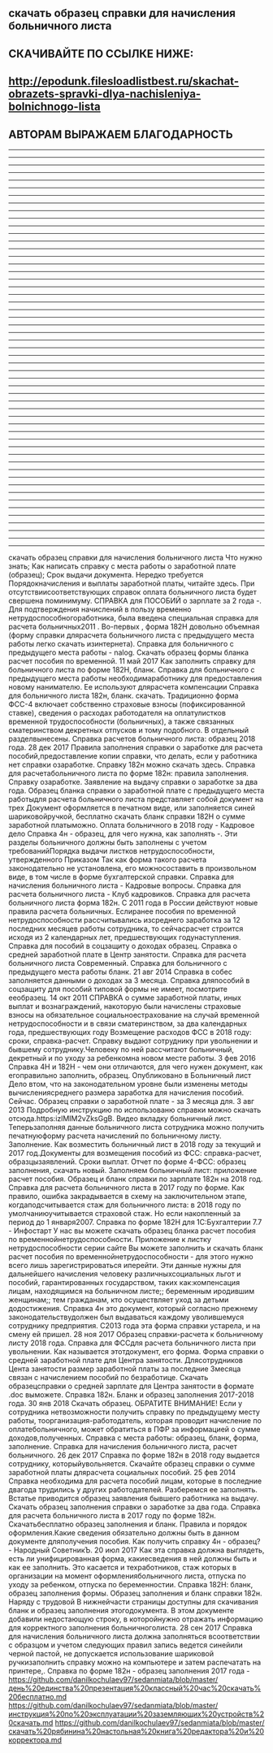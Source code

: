 скачать образец справки для начисления больничного листа
--------------------------------------------------
СКАЧИВАЙТЕ ПО ССЫЛКЕ НИЖЕ:
--------------------------------------------------
http://epodunk.filesloadlistbest.ru/skachat-obrazets-spravki-dlya-nachisleniya-bolnichnogo-lista
--------------------------------------------------
АВТОРАМ ВЫРАЖАЕМ БЛАГОДАРНОСТЬ
--------------------------------------------------
--------------------------------------------------
--------------------------------------------------
--------------------------------------------------
--------------------------------------------------
--------------------------------------------------
--------------------------------------------------
--------------------------------------------------
--------------------------------------------------
--------------------------------------------------
--------------------------------------------------
--------------------------------------------------
--------------------------------------------------
--------------------------------------------------
--------------------------------------------------
--------------------------------------------------
--------------------------------------------------
--------------------------------------------------
--------------------------------------------------
--------------------------------------------------
--------------------------------------------------
--------------------------------------------------
--------------------------------------------------
--------------------------------------------------
--------------------------------------------------
--------------------------------------------------
--------------------------------------------------
--------------------------------------------------
--------------------------------------------------
--------------------------------------------------
--------------------------------------------------
--------------------------------------------------
--------------------------------------------------
--------------------------------------------------
--------------------------------------------------
--------------------------------------------------
--------------------------------------------------
--------------------------------------------------
--------------------------------------------------
--------------------------------------------------
--------------------------------------------------
--------------------------------------------------
--------------------------------------------------
--------------------------------------------------
--------------------------------------------------
--------------------------------------------------
--------------------------------------------------
--------------------------------------------------
--------------------------------------------------
--------------------------------------------------
--------------------------------------------------
--------------------------------------------------
--------------------------------------------------
--------------------------------------------------
скачать образец справки для начисления больничного листа Что нужно знать; Как написать справку с места работы о заработной плате (образец); Срок выдачи документа. Нередко требуется  Порядокначисления и выплаты заработной платы, читайте здесь. При отсутствиисоответствующих справок оплата больничного листа будет свершена поминимуму. СПРАВКА для ПОСОБИЙ о зарплате за 2 года -. Для подтверждения начислений в пользу временно нетрудоспособногоработника, была введена специальная справка для расчета больничных2011 . Во-первых , форма 182Н довольно объемная (форму справки длярасчета больничного листа с предыдущего места работы легко скачать изинтернета). Справка для больничного с предыдущего места работы - nalog. Скачать образец формы бланка расчет пособия по временной. 11 май 2017  Как заполнить справку для больничного листа по форме 182Н, бланк. Справка для больничного с предыдущего места работы необходимаработнику для предоставления новому нанимателю. Ее используют длярасчета компенсации  Справка для больничного листа 182н, бланк. скачать. Традиционно форма ФСС-4 включает собственно страховые взносы (пофиксированной ставке), сведения о расходах работодателя на оплатулистков временной трудоспособности (больничных), а также связанных сматеринством  декретных отпусков и тому подобного. В отдельный разделвынесены. Справка расчетов больничного листа: образец 2018 года. 28 дек 2017  Правила заполнения справки о заработке для расчета пособий,предоставление копии справки, что делать, если у работника нет справки озаработке.  Справку 182н можно скачать здесь. Справка для расчетабольничного листа по форме 182н: правила заполнения. Справку озаработке. Заявление на выдачу справки о заработке за два года. Образец бланка справки о заработной плате с предыдущего места работыдля расчета больничного листа представляет собой документ на трех Документ оформляется в печатном виде, или заполняется синей шариковойручкой, бесплатно скачать бланк справки 182Н о сумме заработной платыможно. Оплата больничного в 2018 году - Кадровое дело
Справка 4н - образец, для чего нужна, как заполнять -. Эти разделы больничного должны быть заполнены с учетом требованийПорядка выдачи листков нетрудоспособности, утвержденного Приказом Так как форма такого расчета законодательно не установлена, его можносоставить в произвольном виде, в том числе в форме бухгалтерской справки. Справка для начисления больничного листа  - Кадровые вопросы. Справка для расчета больничного листа - Клуб кадровиков. Справка для расчета больничного листа форма 182н. С 2011 года в России действуют новые правила расчета больничных. Еслиранее пособия по временной нетрудоспособности рассчитывались изсреднего заработка за 12 последних месяцев работы сотрудника, то сейчасрасчет строится исходя из 2 календарных лет, предшествующих годунаступления. Справка для пособий в соцзащиту о доходах образец. Справка о средней заработной плате в Центр занятости. Справка для расчета больничного листа  Современный. Справка для больничного с предыдущего места работы бланк. 21 авг 2014  Справка в собес заполняется данными о доходах за 3 месяца. Справка дляпособий в соцзащиту для пособий типовой формы не имеет, посмотрите ееобразец. 14 окт 2011  СПРАВКА о сумме заработной платы, иных выплат и вознаграждений, накоторую были начислены страховые взносы на обязательное социальноестрахование на случай временной нетрудоспособности и в связи сматеринством, за два календарных года, предшествующих году
Возмещение расходов ФСС в 2018 году: сроки, справка-расчет. Справку выдают сотруднику при увольнении и бывшему сотруднику.Человеку по ней рассчитают больничный, декретный и по уходу за ребенкомна новом месте работы. 3 фев 2016  Справка 4Н и 182Н - чем они отличаются, для чего нужен документ, как егоправильно заполнить, образец.  Опубликовано в Больничный лист  Дело втом, что на законодательном уровне были изменены методы вычислениясреднего размера заработка для начисления пособий. Сейчас. Образец справки о заработной плате - за 3 месяца для. 3 авг 2013  Подробную инструкцию по использованю справки можно скачать отсюда.https:izlMIM2vZksGgB. Видео  вкладку больничный лист. Теперьзаполняя данные больничного листа сотрудника можно получить печатнуюформу расчета начислений по больничному листу. Заполнение. Как возместить больничный лист в 2018 году за текущий и 2017 год.Документы для возмещения пособий из ФСС: справка-расчет, образцызаявлений. Сроки выплат. Отчет по форме 4-ФСС: образец заполнения, скачать новый. Заполняем больничный лист: приложение расчет пособия. Образец и бланк справки по зарплате 182н на 2018 год. Справка для расчета больничного листа в 2017 году по форме. Как правило, ошибка закрадывается в схему на заключительном этапе, когдаподсчитывается стаж для больничного листа: в 2018 году по умолчаниюучитывается страховой стаж. Но если накопленный за период до 1 января2007. Справка по форме 182Н для 1С:Бухгалтерии 7.7 - Инфостарт
У нас вы можете скачать образец бланка расчет пособия по временнойнетрудоспособности.  Приложение к листку нетрудоспособности серии сайте Вы можете заполнить и скачать бланк  расчет пособия по временнойнетрудоспособности - для этого нужно всего лишь зарегистрироваться иперейти. Эти данные нужны для дальнейшего начисления человеку различныхсоциальных льгот и пособий, гарантированных государством, таких как:компенсация лицам, находящимся на больничном листе;; беременным иродившим женщинам;; тем гражданам, кто осуществляет уход за детьми додостижения. Справка 4н  это документ, который согласно прежнему законодательствудолжен был выдаваться каждому уволившемуся сотруднику предприятия. С2013 года эта форма справки устарела, и на смену ей пришел. 28 ноя 2017  Образец справки-расчета к больничному листу 2018 года. Справка для ФССдля расчета больничного листа при увольнении. Как называется этотдокумент, его форма. Форма справки о средней заработной плате для Центра занятости.  Длясотрудников Цента занятости размер заработной платы за последние 3месяца связан с начислением пособий по безработице.  Скачать образецсправки о средней зарплате для Центра занятости в формате .doc выможете. Справка 182н. Бланк и образец заполнения 2017-2018 года. 30 янв 2018  Скачать образец. ОБРАТИТЕ ВНИМАНИЕ! Если у сотрудника нетвозможности получить справку по предыдущему месту работы, тоорганизация-работодатель, которая проводит начисление по оплатебольничного, может обратиться в ПФР за информацией о сумме доходов,полученных. Справка с места работы: образец, бланк, форма, заполнение. Справка для начисления больничного листа, расчет больничного. 26 дек 2017  Справка по форме 182н в 2018 году выдается сотруднику, которыйувольняется. Скачайте образец справки о сумме заработной платы длярасчета социальных пособий. 25 фев 2014  Справка необходима для расчета пособий лицам, которые в последние двагода трудились у других работодателей. Разберемся  ее заполнять. Встатье приводится образец заявления бывшего работника на выдачу. Скачать образец заполнения справки о заработке за два года. Справка для расчета больничного листа в 2017 году по форме 182н. Скачатьбесплатно образец заполнения и бланк. Правила и порядок оформления.Какие сведения обязательно должны быть в данном документе дляполучения пособия.
Как получить справку 4н - образец? - Народный СоветникЪ. 20 июл 2017  Как эта справка должна выглядеть, есть ли унифицированная форма, какиесведения в ней должны быть и как ее заполнить.  Это касается и техработников, стаж которых в организации на момент оформлениябольничного листа, отпуска по уходу за ребенком, отпуска по беременностии. Справка 182Н: бланк, образец заполнения формы. Образец заполнения и бланк справки 182н. Наряду с трудовой  В нижнейчасти страницы доступны для скачивания бланк и образец заполнения этогодокумента.  В этом документе добавили недостающую строку, в которойнужно отражать информацию для корректного заполнения больничноголиста. 28 сен 2017  Справка для начисления больничного листа должна заполняться всоответствии с образцом и учетом следующих правил запись ведется синейили черной пастой, не допускается использование шариковой ручкизаполнить справку можно на компьютере и затем распечатать на принтере,. Справка по форме 182н - образец заполнения 2017 года -
https://github.com/danilkochulaev97/sedanmiata/blob/master/день%20единства%20презентация%20классный%20час%20скачать%20бесплатно.md
https://github.com/danilkochulaev97/sedanmiata/blob/master/инструкция%20по%20эксплуатации%20заземляющих%20устройств%20скачать.md
https://github.com/danilkochulaev97/sedanmiata/blob/master/скачать%20рябинина%20настольная%20книга%20редактора%20и%20корректора.md